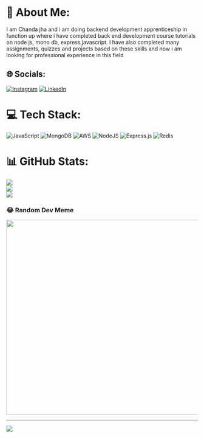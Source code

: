 # 💫 About Me:
I am Chanda jha and i am doing backend development apprenticeship in function up where i have completed back end development course tutorials on node js, mono db, express,javascript. I have also completed many assignments, quizzes and projects based on these skills and now i am  looking for professional experience in this field


## 🌐 Socials:
[![Instagram](https://img.shields.io/badge/Instagram-%23E4405F.svg?logo=Instagram&logoColor=white)](https://instagram.com/ig_mo_on) [![LinkedIn](https://img.shields.io/badge/LinkedIn-%230077B5.svg?logo=linkedin&logoColor=white)](https://linkedin.com/in/https://www.linkedin.com/in/chanda-kumari-7109a7235/) 

# 💻 Tech Stack:
![JavaScript](https://img.shields.io/badge/javascript-%23323330.svg?style=for-the-badge&logo=javascript&logoColor=%23F7DF1E) ![MongoDB](https://img.shields.io/badge/MongoDB-%234ea94b.svg?style=for-the-badge&logo=mongodb&logoColor=white) ![AWS](https://img.shields.io/badge/AWS-%23FF9900.svg?style=for-the-badge&logo=amazon-aws&logoColor=white) ![NodeJS](https://img.shields.io/badge/node.js-6DA55F?style=for-the-badge&logo=node.js&logoColor=white) ![Express.js](https://img.shields.io/badge/express.js-%23404d59.svg?style=for-the-badge&logo=express&logoColor=%2361DAFB) ![Redis](https://img.shields.io/badge/redis-%23DD0031.svg?style=for-the-badge&logo=redis&logoColor=white)
# 📊 GitHub Stats:
![](https://github-readme-stats.vercel.app/api?username=moon402&theme=dark&hide_border=false&include_all_commits=false&count_private=false)<br/>
![](https://github-readme-streak-stats.herokuapp.com/?user=moon402&theme=dark&hide_border=false)<br/>
![](https://github-readme-stats.vercel.app/api/top-langs/?username=moon402&theme=dark&hide_border=false&include_all_commits=false&count_private=false&layout=compact)

### 😂 Random Dev Meme
<img src="https://random-memer.herokuapp.com/" width="512px"/>

---
[![](https://visitcount.itsvg.in/api?id=moon402&icon=0&color=0)](https://visitcount.itsvg.in)

<!-- Proudly created with GPRM ( https://gprm.itsvg.in ) -->
